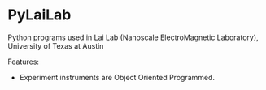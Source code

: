 # PyLaiLab
Python programs used in Lai Lab (Nanoscale ElectroMagnetic Laboratory), University of Texas at Austin

Features:
- Experiment instruments are Object Oriented Programmed. 

